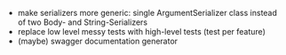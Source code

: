 - make serializers more generic: single ArgumentSerializer class instead of two Body- and String-Serializers
- replace low level messy tests with high-level tests (test per feature)
- (maybe) swagger documentation generator 